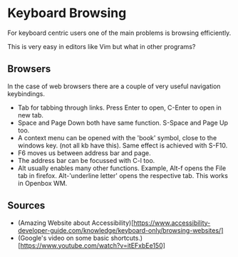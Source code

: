 # Keyboard Browsing

For keyboard centric users one of the main problems is browsing efficiently. 

This is very easy in editors like Vim but what in other programs?

## Browsers

In the case of web browsers there are a couple of very useful navigation keybindings.

* Tab for tabbing through links. Press Enter to open, C-Enter to open in new tab.
* Space and Page Down both have same function. S-Space and Page Up too.
* A context menu can be opened with the 'book' symbol, close to the windows key. 
(not all kb have this). Same effect is achieved with S-F10.
* F6 moves us between address bar and page.
* The address bar can be focussed with C-l too.
* Alt usually enables many other functions. Example, Alt-f opens the 
File tab in firefox. Alt-'underline letter' opens the respective tab. This works in Openbox WM.

## Sources

* (Amazing Website about Accessibility)[https://www.accessibility-developer-guide.com/knowledge/keyboard-only/browsing-websites/]
*  (Google's video on some basic shortcuts.)[https://www.youtube.com/watch?v=itEFxbEe150]

